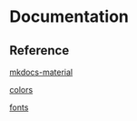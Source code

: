 # Documentation

## Reference

[mkdocs-material](https://squidfunk.github.io/mkdocs-material/)

[colors](https://www.materialui.co/colors)

[fonts](https://fonts.google.com/)